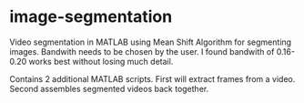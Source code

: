# image-segmentation
Video segmentation in MATLAB using Mean Shift Algorithm for segmenting images. 
Bandwith needs to be chosen by the user.
I found bandwith of 0.16-0.20 works best without losing much detail.

Contains 2 additional MATLAB scripts.
First will extract frames from a video.
Second assembles segmented videos back together.

